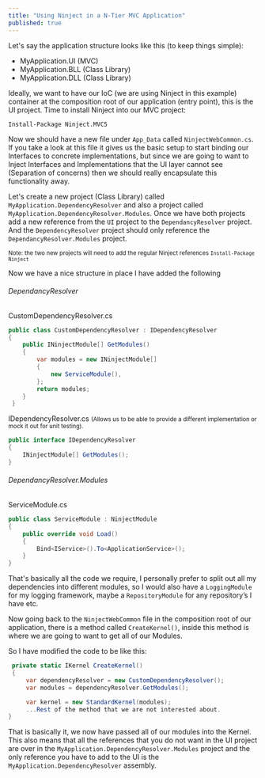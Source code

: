 ```yaml
---
title: "Using Ninject in a N-Tier MVC Application"
published: true
---
```

Let's say the application structure looks like this (to keep things simple):

* MyApplication.UI (MVC)
* MyApplication.BLL (Class Library)
* MyApplication.DLL (Class Library)

Ideally, we want to have our IoC (we are using Ninject in this example) container at the composition root of our application (entry point), this is the UI project.
Time to install Ninject into our MVC project:

    Install-Package Ninject.MVC5
    
 Now we should have a new file under `App_Data` called `NinjectWebCommon.cs`.
 If you take a look at this file it gives us the basic setup to start binding our Interfaces to concrete implementations, but since we are going to want to Inject Interfaces and Implementations that the UI layer cannot see (Separation of concerns) then we should really encapsulate this functionality away.
 
 Let's create a new project (Class Library) called `MyApplication.DependencyResolver` and also a project called `MyApplication.DependencyResolver.Modules`. Once we have both projects add a new reference from the `UI` project to the `DependancyResolver` project.
 And the `DependencyResolver` project should only reference the `DependancyResolver.Modules` project.
 
 <small>Note: the two new projects will need to add the regular Ninject references `Install-Package Ninject`</small>
 
 Now we have a nice structure in place I have added the following
 
###### DependancyResolver
CustomDependencyResolver.cs
```csharp
public class CustomDependencyResolver : IDependencyResolver
{
    public INinjectModule[] GetModules()
    {
        var modules = new INinjectModule[]
        {
            new ServiceModule(),
        };
        return modules;
    }
 }
```

IDependencyResolver.cs <small>(Allows us to be able to provide a different implementation or mock it out for unit testing).</small>
```csharp
public interface IDependencyResolver
{
    INinjectModule[] GetModules();
}
```
###### DependancyResolver.Modules
ServiceModule.cs
```csharp
public class ServiceModule : NinjectModule
{
    public override void Load()
    {
        Bind<IService>().To<ApplicationService>();
    }
}
```

That's basically all the code we require, I personally prefer to split out all my dependencies into different modules, so I would also have a `LoggingModule` for my logging framework, maybe a `RepositoryModule` for any repository’s I have etc.

Now going back to the `NinjectWebCommon` file in the composition root of our application, there is a method called `CreateKernel()`, inside this method is where we are going to want to get all of our Modules.

So I have modified the code to be like this:
```csharp
 private static IKernel CreateKernel()
 {
     var dependencyResolver = new CustomDependencyResolver();
     var modules = dependencyResolver.GetModules();

     var kernel = new StandardKernel(modules);
     ...Rest of the method that we are not interested about.
}
```

That is basically it, we now have passed all of our modules into the Kernel. 
This also means that all the references that you do not want in the UI project are over in the `MyApplication.DependencyResolver.Modules` project and the only reference you have to add to the UI is the `MyApplication.DependencyResolver` assembly.
